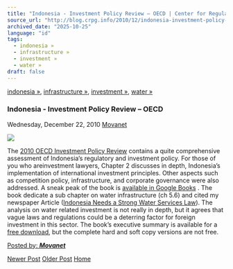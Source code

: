 ```yaml
---
title: "Indonesia - Investment Policy Review – OECD | Center for Regulation, Policy and Governance (CRPG)"
source_url: "http://blog.crpg.info/2010/12/indonesia-investment-policy-review-oecd.html"
archived_date: "2025-10-25"
language: "id"
tags:
  - indonesia »
  - infrastructure »
  - investment »
  - water »
draft: false
---
```


[indonesia »](http://blog.crpg.info/search/label/indonesia), [infrastructure »](http://blog.crpg.info/search/label/infrastructure), [investment »](http://blog.crpg.info/search/label/investment), [water »](http://blog.crpg.info/search/label/water)

###  Indonesia - Investment Policy Review – OECD 

Wednesday, December 22, 2010  [ Movanet ](https://www.blogger.com/profile/10356608562678830076 "author profile")

![](http://www.oecd.org/vgn/images/portal/cit_731/0/26/46225111IPRindonesiacoverpage.jpg)

The [2010 OECD Investment Policy Review](http://www.oecd.org/document/26/0,3343,en_2649_34893_46225306_1_1_1_1,00.html) contains a quite comprehensive assessment of Indonesia’s regulatory and investment policy. For those of you who areinvestment lawyers, Chapter 2 discusses in depth, Indonesia’s implementation of international investment principles. Other aspects such as competition policy, infrastructure, and corporate governance were also addressed. A sneak peak of the book is [available in Google Books](http://books.google.com/books?id=0FrTXwShFkMC&pg=PA147&dq=#v=onepage&q&f=false) . The book dedicate a sub chapter on water infrastructure (ch 5.6) and cited my newspaper Article ([Indonesia Needs a Strong Water Services Law](http://www.thejakartapost.com/news/2009/08/31/indonesia-needs-a-strong-water-services-law.html)). The analysis on water related investment is not really in depth, but it agrees that vague laws and regulations could be a deterring factor for foreign investment in this sector. The book’s executive summary is available for a [free download](http://www.oecd.org/dataoecd/17/14/46307173.pdf), but the complete hard and soft copy versions are not free.

  
  


[ Posted by: _**Movanet**_ ](https://www.blogger.com/profile/10356608562678830076 "author profile")

[ ](https://www.blogger.com/email-post/1800407982648215581/5021188750709740853 "Email Post") [ ](https://www.blogger.com/post-edit.g?blogID=1800407982648215581&postID=5021188750709740853&from=pencil "Edit Post")

[Newer Post](http://blog.crpg.info/2010/12/fwd-your-paper-makes-ssrn-top-ten-list_28.html "Newer Post") [Older Post](http://blog.crpg.info/2010/12/transparency-fighters-and-rejection-of.html "Older Post") [Home](http://blog.crpg.info/)
